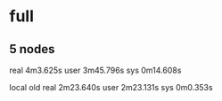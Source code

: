 # full
## 5 nodes
real    4m3.625s
user    3m45.796s
sys     0m14.608s

local old
real    2m23.640s
user    2m23.131s
sys     0m0.353s